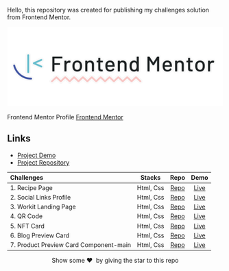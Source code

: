 Hello, this repository was created for publishing my challenges solution from Frontend Mentor.

<p align="center">  
<img src="images/frontend-mentor-logo.png"/>  
</p>

Frontend Mentor Profile [Frontend Mentor](https://www.frontendmentor.io/profile/KKajet)

## Links

- [Project Demo](https://main--frontend-mentor-kajet.netlify.app/)
- [Project Repository](https://github.com/KKajet/frontend-mentor)

| Challenges                             |  Stacks   |                                                Repo                                                |                                                   Demo                                                    |
| :------------------------------------- | :-------: | :------------------------------------------------------------------------------------------------: | :-------------------------------------------------------------------------------------------------------: |
| 1. Recipe Page                         | Html, Css |             [Repo](https://github.com/KKajet/frontend-mentor/tree/main/fm-recipe-page)             |                [Live](https://frontend-mentor-kajet.netlify.app/fm-recipe-page/index.html)                |
| 2. Social Links Profile                | Html, Css |      [Repo](https://github.com/KKajet/frontend-mentor/tree/main/fm-social-links-profile-main)      |         [Live](https://frontend-mentor-kajet.netlify.app/fm-social-links-profile-main/index.html)         |
| 3. Workit Landing Page                 | Html, Css |         [Repo](https://github.com/KKajet/frontend-mentor/tree/main/fm-workit-landing-page)         |            [Live](https://frontend-mentor-kajet.netlify.app/fm-workit-landing-page/index.html)            |
| 4. QR Code                             | Html, Css |          [Repo](https://github.com/KKajet/frontend-mentor/tree/main/fm-qr-code-component)          |          [Live](https://main--frontend-mentor-kajet.netlify.app/fm-qr-code-component/index.html)          |
| 5. NFT Card                            | Html, Css |          [Repo](https://github.com/KKajet/frontend-mentor/tree/main/fm-qr-code-component)          |   [Live](https://main--frontend-mentor-kajet.netlify.app/fm-nft-preview-card-component-main/index.html)   |
| 6. Blog Preview Card                   | Html, Css |       [Repo](https://github.com/KKajet/frontend-mentor/tree/main/fm-blog-preview-card-main)        |       [Live](https://main--frontend-mentor-kajet.netlify.app/fm-blog-preview-card-main/index.html)        |
| 7. Product Preview Card Component-main | Html, Css | [Repo](https://github.com/KKajet/frontend-mentor/tree/main/fm-product-preview-card-component-main) | [Live](https://main--frontend-mentor-kajet.netlify.app/fm-product-preview-card-component-main/index.html) |

<p align = "center">Show some ❤️&nbsp; by giving the star to this repo</p>
